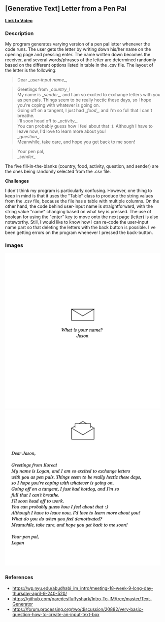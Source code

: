 ## [Generative Text] Letter from a Pen Pal

**[Link to Video](https://youtu.be/nStybjdui4s)**

### Description
My program generates varying version of a pen pal letter whenever the code runs. 
The user gets the letter by writing down his/her name on the opening page and pressing enter. The name written down becomes the receiver, and several words/phrases of the letter are determined randomly based on the different options listed in table in the .csv file. 
The layout of the letter is the following:

> Dear \__user-input name__\,

> Greetings from \__country__\!  
My name is \__sender__\, and I am so excited to exchange letters with you as pen pals. Things seem to be really hectic these days, so I hope you're coping with whatever is going on.  
Going off on a tangent, I just had \__food__\, and I'm so full that I can't breathe.  
I'll soon head off to \__activity__\.  
You can probably guess how I feel about that :). 
Although I have to leave now, I'd love to learn more about you!  
\__question__\.  
Meanwhile, take care, and hope you get back to me soon!

> Your pen pal,  
\__sender__

The five fill-in-the-blanks (country, food, activity, question, and sender) are the ones being randomly selected from the .csv file.

**Challenges**

I don't think my program is particularly confusing. However, one thing to keep in mind is that it uses the "Table" class to produce the string values from the .csv file, because the file has a table with multiple columns.
On the other hand, the code behind user-input name is straightforward, with the string value "name" changing based on what key is pressed. The use of boolean for using the "enter" key to move onto the next page (letter) is also noteworthy. Still, I would like to know how I can re-code the user-input name part so that deleting the letters with the back button is possible. I've been getting errors on the program whenever I pressed the back-button. 

### Images
![](image1.png)
![](image2.png)

### References
- https://wp.nyu.edu/abudhabi_im_intro/meeting-18-week-9-long-day-thursday-april-9-240-520/
- https://github.com/paredesfluffyshark/Intro-To-IM/tree/master/Text-Generator
- https://forum.processing.org/two/discussion/20882/very-basic-question-how-to-create-an-input-text-box
